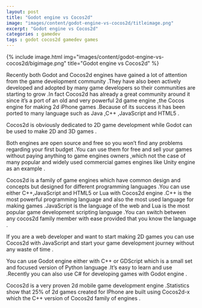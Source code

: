```yaml
---
layout: post
title: "Godot engine vs Cocos2d"
image: "images/content/godot-engine-vs-cocos2d/titleimage.png"
excerpt: "Godot engine vs Cocos2d"
categories : gamedev
tags : godot cocos2d gamedev games 
---
```


{% include image.html
   img="images/content/godot-engine-vs-cocos2d/bigimage.png"
       title="Godot engine vs Cocos2d"
%}

Recently both Godot and Cocos2d engines have gained a lot of attention from the game development community .They have also been actively developed and adopted by many game developers so their communities are starting to grow .In fact Cocos2d has already a great community around it since it’s a port of an old and very powerful 2d game engine ,the Cocos engine for making 2d  iPhone games  .Because of its success it has been ported to many language such as Java ,C++ ,JavaScript and HTML5 .

Cocos2d is obviously dedicated to 2D game development while Godot can be used to make 2D and 3D games .

Both engines are open source and free so you won’t find any problems regarding your first budget .You can use them for free and sell your games without paying anything to game engines owners ,which not the case of many popular and widely used commercial games engines like Unity engine as an example .

Cocos2d is a family of game engines which have common design and concepts but designed for different programming languages .You can use either C++,JavaScript and HTML5 or Lua with Cocos2d engine .C++ is the most powerful programming language and also the most used language for making games .JavaScript is the language of the web and Lua is the most popular game development scripting language  .You can switch between any cocos2d family member with ease provided that you know the language .

If you are a web developer and want to start making 2D games you can use Cocos2d with JavaScript and start your game development journey without any waste of time .

You can use Godot engine either with C++ or GDScript which is a small set and focused version of Python language .It’s easy to learn and use .Recently you can also use C# for developing games with Godot engine .

Cocos2d is a very proven 2d mobile game development engine .Statistics show that 25% of 2d games created for IPhone are built using Cocos2d-x which the C++ version of Cocos2d family of engines .

   



 
